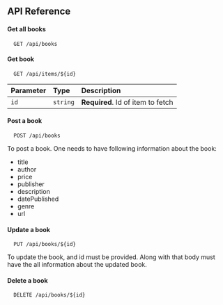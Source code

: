 ## API Reference

#### Get all books

```http
  GET /api/books
```

#### Get book

```http
  GET /api/items/${id}
```

| Parameter | Type     | Description                       |
| :-------- | :------- | :-------------------------------- |
| `id`      | `string` | **Required**. Id of item to fetch |

#### Post a book

```http
  POST /api/books
```

To post a book. One needs to have following information about the book:

- title
- author
- price
- publisher
- description
- datePublished
- genre
- url

#### Update a book

```http
  PUT /api/books/${id}
```

To update the book, and id must be provided. Along with that body must have the all information about the updated book.

#### Delete a book

```http
  DELETE /api/books/${id}
```

